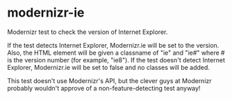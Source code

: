 modernizr-ie
============

Modernizr test to check the version of Internet Explorer.

If the test detects Internet Explorer, Modernizr.ie will be set to the
version. Also, the HTML element will be given a classname of "ie" and
"ie#" where # is the version number (for example, "ie8"). If the test
doesn't detect Internet Explorer, Modernizr.ie will be set to false and 
no classes will be added.

This test doesn't use Modernizr's API, but the clever guys at Modernizr
probably wouldn't approve of a non-feature-detecting test anyway!
